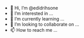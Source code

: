 - 👋 Hi, I’m @edidrihsone
- 👀 I’m interested in ...
- 🌱 I’m currently learning ...
- 💞️ I’m looking to collaborate on ...
- 📫 How to reach me ...

<!---
edidrihsone/edidrihsone is a ✨ special ✨ repository because its `README.md` (this file) appears on your GitHub profile.
You can click the Preview link to take a look at your changes.
--->
